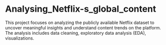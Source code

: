 # Analysing_Netflix-s_global_content
This project focuses on analyzing the publicly available Netflix dataset to uncover meaningful insights and understand content trends on the platform. The analysis includes data cleaning, exploratory data analysis (EDA), visualizations.
